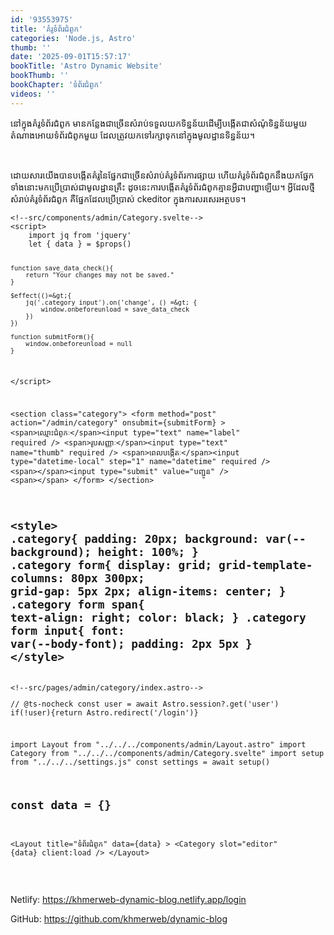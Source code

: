 ```yaml
---
id: '93553975'
title: 'គំរូ​ទំព័រ​ជំពូក'
categories: 'Node.js, Astro'
thumb: ''
date: '2025-09-01T15:57:17'
bookTitle: 'Astro Dynamic Website'
bookThumb: ''
bookChapter: 'ទំព័រ​ជំពូក'
videos: ''
---
```

<p>នៅ​ក្នុង​គំរូទំព័រ​ជំពូក មាន​កន្លែង​ជា​ច្រើន​សំរាប់​ទទួល​យក​ទិន្នន័យដើម្បី​បង្កើត​ជា​​សំណុំទិន្នន័យ​​មួយ​តំណាង​អោយ​ទំព័រ​​ជំពូក​មួយ​ ដែល​​ត្រូវ​យក​ទៅ​រក្សា​ទុក​នៅ​ក្នុង​មូលដ្ឋាន​ទិន្នន័យ។</p><p>&nbsp;</p><p>ដោយ​សារ​យើង​​បាន​បង្កើតគំរូ​នៃ​ផ្នែកជាច្រើន​សំរាប់​គំរូ​​ទំព័រ​ការផ្សាយ ហើយ​គំរូ​ទំព័រ​ជំពូក​នឹង​​យក​ផ្នែក​ទាំងនោះ​មក​ប្រើប្រាស់​ជា​មូលដ្ឋាន​គ្រឹះ ដូចនេះ​ការបង្កើត​គំរូ​ទំព័រជំពូក​​​គ្មាន​អ្វី​ជា​បញ្ហា​ឡើយ។ អ្វី​ដែល​ថ្មី​សំរាប់​គំរូ​ទំព័រ​ជំពូក គឺ​ផ្នែក​ដែល​ប្រើប្រាស់ ckeditor ក្នុង​ការសរសេរ​អត្ថបទ។&nbsp;</p><pre><code class="svelte">&lt;!--src/components/admin/Category.svelte--&gt;
&lt;script&gt;
    import jq from 'jquery'
    let { data } = $props()

    function save_data_check(){   
        return "Your changes may not be saved."
    }

    $effect(()=&gt;{
        jq('.category input').on('change', () =&gt; {
            window.onbeforeunload = save_data_check
        })
    })

    function submitForm(){
        window.onbeforeunload = null
    }
&lt;/script&gt;

&lt;section class="category"&gt;
    &lt;form method="post" action="/admin/category" onsubmit={submitForm} &gt;
        &lt;span&gt;ឈ្មោះ​ជំពូកៈ&lt;/span&gt;&lt;input type="text" name="label" required /&gt;
        &lt;span&gt;រូប​សញ្ញាៈ&lt;/span&gt;&lt;input type="text" name="thumb" required /&gt;
        &lt;span&gt;ពេល​បង្កើតៈ&lt;/span&gt;&lt;input type="datetime-local" step="1" name="datetime" required /&gt;
        &lt;span&gt;&lt;/span&gt;&lt;input type="submit" value="បញ្ជូន" /&gt;
        &lt;span&gt;&lt;/span&gt;
    &lt;/form&gt;
&lt;/section&gt;

&lt;style&gt;
    .category{
        padding: 20px;
        background: var(--background);
        height: 100%;
    }
    .category form{
        display: grid;
        grid-template-columns: 80px 300px;
        grid-gap: 5px 2px;
        align-items: center;
    }
    .category form span{
        text-align: right;
        color: black;
    }
    .category form input{
        font: var(--body-font);
        padding: 2px 5px
    }
&lt;/style&gt;</code></pre><pre><code class="js javascript js-code">&lt;!--src/pages/admin/category/index.astro--&gt;
---
// @ts-nocheck
const user = await Astro.session?.get('user')
if(!user){return Astro.redirect('/login')}

import Layout from "../../../components/admin/Layout.astro"
import Category from "../../../components/admin/Category.svelte"
import setup from "../../../settings.js"
const settings = await setup()

const data = {}
---

&lt;Layout title="ទំព័រ​ជំពូក" data={data} &gt;
    &lt;Category slot="editor" {data} client:load /&gt;
&lt;/Layout&gt;</code></pre><p>&nbsp;</p><p>Netlify: <a href="https://khmerweb-dynamic-blog.netlify.app/login">https://khmerweb-dynamic-blog.netlify.app/login</a></p><p>GitHub: <a href="https://github.com/khmerweb/dynamic-blog">https://github.com/khmerweb/dynamic-blog</a></p>